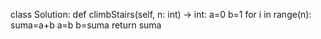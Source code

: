 class Solution:
    def climbStairs(self, n: int) -> int:
        a=0
        b=1
        for i in range(n):
            suma=a+b
            a=b
            b=suma
        return suma
